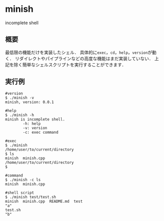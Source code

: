 # minish
incomplete shell

## 概要
最低限の機能だけを実装したシェル．
具体的に`exec`，`cd`，`help`，`version`が動く．
リダイレクトやパイプラインなどの高度な機能はまだ実装していない．
上記を除く簡単なシェルスクリプトを実行することができます．

## 実行例
```
#version
$ ./minish -v
minish, version: 0.0.1

#help
$ ./minish -h
minish is incomplete shell.
        -h: help
        -v: version
        -c: exec command

#exec
$ ./minish
/home/user/to/current/directory
$ ls
minish  minish.cpp
/home/user/to/current/directory
$ 

#command
$ ./minish -c ls
minish  minish.cpp

#shell script
$ ./minish test/test.sh
minish  minish.cpp  README.md  test
"a"
test.sh
"b"
```
